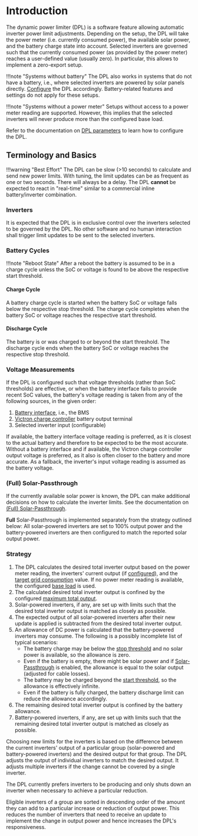 # Introduction

The dynamic power limiter (DPL) is a software feature allowing automatic
inverter power limit adjustments. Depending on the setup, the DPL will take the
power meter (i.e. currently consumed power), the available solar power, and the
battery charge state into account. Selected inverters are governed such that
the currently consumed power (as provided by the power meter) reaches a
user-defined value (usually zero). In particular, this allows to implement a
zero-export setup.

!!!note "Systems without battery"
    The DPL also works in systems that do not have a battery, i.e., where
    selected inverters are powered by solar panels directly.
    [Configure](configuration/dpl.md) the DPL accordingly. Battery-related
    features and settings do not apply for these setups.

!!!note "Systems without a power meter"
    Setups without access to a power meter reading are supported. However, this
    implies that the selected inverters will never produce more than the
    configured base load.

Refer to the documentation on [DPL parameters](configuration/dpl.md) to learn
how to configure the DPL.

## Terminology and Basics

!!!warning "Best Effort"
    The DPL can be slow (>10 seconds) to calculate and send new power limits.
    With tuning, the limit updates can be as frequent as one or two seconds.
    There will always be a delay. The DPL **cannot** be expected to react in
    "real-time" similar to a commercial inline battery/inverter combination.

### Inverters

It is expected that the DPL is in exclusive control over the inverters selected
to be governed by the DPL. No other software and no human interaction shall
trigger limit updates to be sent to the selected inverters.

### Battery Cycles

!!!note "Reboot State"
    After a reboot the battery is assumed to be in a charge cycle unless the
    SoC or voltage is found to be above the respective start threshold.

#### Charge Cycle

A battery charge cycle is started when the battery SoC or voltage falls below
the respective stop threshold. The charge cycle completes when the battery SoC
or voltage reaches the respective start threshold.

#### Discharge Cycle

The battery is or was charged to or beyond the start threshold. The discharge
cycle ends when the battery SoC or voltage reaches the respective stop
threshold.

### Voltage Measurements

If the DPL is configured such that voltage thresholds (rather than SoC
thresholds) are effective, or when the battery interface fails to provide
recent SoC values, the battery's voltage reading is taken from any of the
following sources, in the given order:

1. [Battery interface](battery_interface.md), i.e., the BMS
2. [Victron charge controller](../hardware/victron_charge_controllers.md)
   battery output terminal
3. Selected inverter input (configurable)

If available, the battery interface voltage reading is preferred, as it is
closest to the actual battery and therefore to be expected to be the most
accurate. Without a battery interface and if available, the Victron charge
controller output voltage is preferred, as it also is often closer to the
battery and more accurate. As a fallback, the inverter's input voltage
reading is assumed as the battery voltage.

### (Full) Solar-Passthrough

If the currently available solar power is known, the DPL can make additional
decisions on how to calculate the inverter limits. See the documentation on
[(Full) Solar-Passthrough](solar_passthrough.md).

**Full** Solar-Passthrough is implemented separately from the strategy outlined
below: All solar-powered inverters are set to 100% output power and the
battery-powered inverters are then configured to match the reported solar
output power.

### Strategy

1. The DPL calculates the desired total inverter output based on the power
   meter reading, the inverters' current output (if
   [configured](configuration/dpl.md#power-meter-reading-includes-inverter-output)),
   and the [target grid
   consumption](configuration/dpl.md#target-grid-consumption) value. If no
   power meter reading is available, the configured [base
   load](configuration/dpl.md#base-load) is used.
1. The calculated desired total inverter output is confined by the configured
   [maximum total output](configuration/dpl.md#maximum-total-output).
1. Solar-powered inverters, if any, are set up with limits such that the desired
   total inverter output is matched as closely as possible.
1. The expected output of all solar-powered inverters after their new update
   is applied is subtracted from the desired total inverter output.
1. An allowance of DC power is calculated that the battery-powered inverters
   may consume. The following is a possibly incomplete list of typical
   scenarios:
    * The battery charge may be below the [stop
      threshold](configuration/dpl.md#stop-threshold-for-battery-discharging)
      and no solar power is available, so the allowance is zero.
    * Even if the battery is empty, there might be solar power and if
      [Solar-Passthrough](solar_passthrough.md) is enabled, the allowance is
      equal to the solar output (adjusted for cable losses).
    * The battery may be charged beyond the [start
      threshold](configuration/dpl.md#start-threshold-for-battery-discharging),
      so the allowance is effectively infinite.
    * Even if the battery is fully charged, the battery discharge limit can
      reduce the allowance accordingly.
1. The remaining desired total inverter output is confined by the battery
   allowance.
1. Battery-powered inverters, if any, are set up with limits such that the
   remaining desired total inverter output is matched as closely as possible.

Choosing new limits for the inverters is based on the difference between the
current inverters' output of a particular group (solar-powered and
battery-powered inverters) and the desired output for that group. The DPL
adjusts the output of individual inverters to match the desired output. It
adjusts multiple inverters if the change cannot be covered by a single
inverter.

The DPL currently prefers inverters to be producing and only shuts down an
inverter when necessary to achieve a particular reduction.

Eligible inverters of a group are sorted in descending order of the amount they
can add to a particular increase or reduction of output power. This reduces the
number of inverters that need to receive an update to implement the change in
output power and hence increases the DPL's responsiveness.
